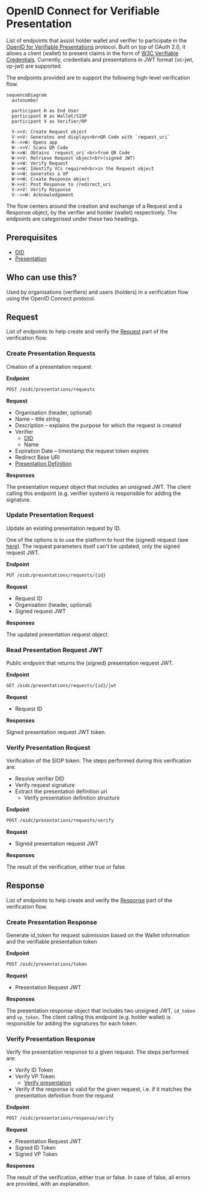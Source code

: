 # OpenID Connect for Verifiable Presentation

List of endpoints that assist holder wallet and verifier to participate in the [OpenID for Verifiable Presentations](https://openid.net/specs/openid-4-verifiable-presentations-1_0.html) protocol. Built on top of OAuth 2.0, it allows a client (wallet) to present claims in the form of [W3C Verifiable Credentials](https://www.w3.org/TR/vc-data-model/). Currently, credentials and presentations in JWT format (vc-jwt, vp-jwt) are supported.

The endpoints provided are to support the following high-level verification flow.

```mermaid
sequenceDiagram
  autonumber

  participant H as End User
  participant W as Wallet/SIOP
  participant V as Verifier/RP

  V->>V: Create Request object
  V->>V: Generates and displays<br>QR Code with `request_uri`
  H-->>W: Opens app
  W-->>V: Scans QR Code
  W->>W: Obtains `request_uri`<br>from QR Code
  W->>V: Retrieve Request object<br>(signed JWT)
  W->>W: Verify Request
  W->>W: Identify VCs required<br>in the Request object
  W->>W: Generates a VP
  W->>W: Create Response object
  W->>V: Post Response to /redirect_uri
  V->>V: Verify Response
  V-->>W: Acknowledgement
```

The flow centers around the creation and exchange of a Request and a Response object, by the verifier and holder (wallet) respectively. The endpoints are categorised under these two headings.

## Prerequisites

- [DID](dids/did-methods.md)
- [Presentation](../presentations.md)

## Who can use this?

Used by organisations (verifiers) and users (holders) in a verification flow using the OpenID Connect protocol.

## Request

List of endpoints to help create and verify the [Request](https://openid.net/specs/openid-4-verifiable-presentations-1_0.html#name-request) part of the verification flow.

### Create Presentation Requests

Creation of a presentation request.

**Endpoint**

```bash
POST /oidc/presentations/requests
```

**Request**

* Organisation (header, optional)
* Name – title string
* Description – explains the purpose for which the request is created
* Verifier
  * [DID](../dids/did-methods.md)
  * Name
* Expiration Date – timestamp the request token expires
* Redirect Base URI
* [Presentation Definition](../presentation-definitions.md)

**Responses**

The presentation request object that includes an unsigned JWT. The client calling this endpoint (e.g. verifier system) is responsible for adding the signature.

### Update Presentation Request

Update an existing presentation request by ID.

One of the options is to use the platform to host the (signed) request (see [here](#read-presentation-request-jwt)). The request parameters itself can't be updated, only the signed request JWT.

**Endpoint**

```bash
PUT /oidc/presentations/requests/{id}
```

**Request**

* Request ID
* Organisation (header, optional)
* Signed request JWT

**Responses**

The updated presentation request object.

### Read Presentation Request JWT

Public endpoint that returns the (signed) presentation request JWT.

**Endpoint**

```bash
GET /oidc/presentations/requests/{id}/jwt
```

**Request**

* Request ID

**Responses**

Signed presentation request JWT token.

### Verify Presentation Request

Verification of the SIOP token. The steps performed during this verification are:

- Resolve verifier DID
- Verify request signature
- Extract the presentation definition uri
  - Verify presentation definition structure

**Endpoint**

```bash
POST /oidc/presentations/requests/verify
```

**Request**

* Signed presentation request JWT

**Responses**

The result of the verification, either true or false.

## Response

List of endpoints to help create and verify the [Response](https://openid.net/specs/openid-4-verifiable-presentations-1_0.html#name-response) part of the verification flow.

### Create Presentation Response

Generate id_token for request submission based on the Wallet information and the verifiable presentation token

**Endpoint**

```bash
POST /oidc/presentations/token
```

**Request**

* Presentation Request JWT

**Responses**

The presentation response object that includes two unsigned JWT, `id_token` and `vp_token`. The client calling this endpoint (e.g. holder wallet) is responsible for adding the signatures for each token.

### Verify Presentation Response

Verify the presentation response to a given request. The steps performed are:

- Verify ID Token
- Verify VP Token
  - [Verify presentation](../presentations.md)
- Verify if the response is valid for the given request, i.e. if it matches the presentation definition from the request

**Endpoint**

```bash
POST /oidc/presentations/response/verify
```

**Request**

* Presentation Request JWT
* Signed ID Token
* Signed VP Token

**Responses**

The result of the verification, either true or false. In case of false, all errors are provided, with an explanation.